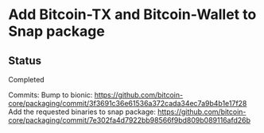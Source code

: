 # Add Bitcoin-TX and Bitcoin-Wallet to Snap package

## Status
Completed

Commits: 
Bump to bionic: https://github.com/bitcoin-core/packaging/commit/3f3691c36e61536a372cada34ec7a9b4b1e17f28
Add the requested binaries to snap package: https://github.com/bitcoin-core/packaging/commit/7e302fa4d7922bb98566f9bd809b089116afd26b
